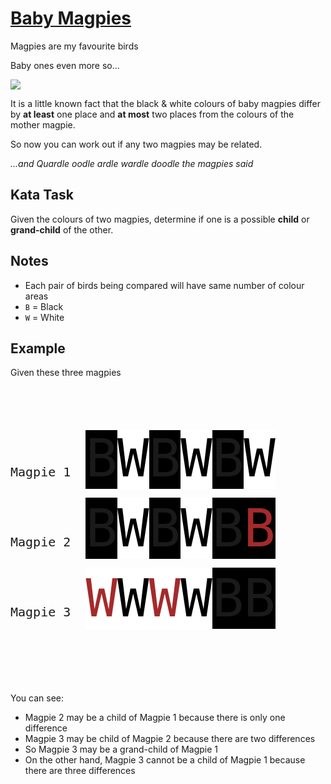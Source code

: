 # [Baby Magpies](https://www.codewars.com/kata/baby-magpies "https://www.codewars.com/kata/59bb02f5623654a0dc000119")

Magpies are my favourite birds

Baby ones even more so...

![](https://upload.wikimedia.org/wikipedia/commons/thumb/0/0b/Magpie_samcem05.jpg/220px-Magpie_samcem05.jpg)

It is a little known fact that the black & white colours of baby magpies differ by **at least** one
place and **at most** two places from the colours of the mother magpie.

So now you can work out if any two magpies may be related.

*...and Quardle oodle ardle wardle doodle the magpies said*

## Kata Task

Given the colours of two magpies, determine if one is a possible **child** or **grand-child** of the
other.

## Notes

* Each pair of birds being compared will have same number of colour areas
* `B` = Black
* `W` = White

## Example

Given these three magpies

<pre style='font-size:6em;line-height:90px;'>
<span style='font-size:20px;'>Magpie 1  </span><span style='background:black'>B</span><span style='background:white;color:black'>W</span><span style='background:black'>B</span><span style='background:white;color:black'>W</span><span style='background:black'>B</span><span style='background:white;color:black'>W</span>
<span style='font-size:20px;'>Magpie 2  </span><span style='background:black'>B</span><span style='background:white;color:black'>W</span><span style='background:black'>B</span><span style='background:white;color:black'>W</span><span style='background:black'>B</span><span style='background:black;color:brown'>B</span>
<span style='font-size:20px;'>Magpie 3  </span><span style='background:white;color:brown'>W</span><span style='background:white;color:black'>W</span><span style='background:white;color:brown'>W</span><span style='background:white;color:black'>W</span><span style='background:black'>B</span><span style='background:black'>B</span>
</pre>

You can see:

* Magpie 2 may be a child of Magpie 1 because there is only one difference
* Magpie 3 may be child of Magpie 2 because there are two differences
* So Magpie 3 may be a grand-child of Magpie 1
* On the other hand, Magpie 3 cannot be a child of Magpie 1 because there are three differences